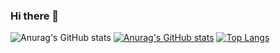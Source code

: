 ### Hi there 👋

<!--
**JunFe23/JunFe23** is a ✨ _special_ ✨ repository because its `README.md` (this file) appears on your GitHub profile.

Here are some ideas to get you started:

- 🔭 I’m currently working on ...
- 🌱 I’m currently learning ...
- 👯 I’m looking to collaborate on ...
- 🤔 I’m looking for help with ...
- 💬 Ask me about ...
- 📫 How to reach me: ...
- 😄 Pronouns: ...
- ⚡ Fun fact: ...
-->

![Anurag's GitHub stats](https://github-readme-stats.vercel.app/api?username=JunFe23&show_icons=true&theme=dracula)
[![Anurag's GitHub stats](https://github-readme-stats.vercel.app/api?username=JunFe23)](https://github.com/anuraghazra/github-readme-stats)
[![Top Langs](https://github-readme-stats.vercel.app/api/top-langs/?username=JunFe23)](https://github.com/anuraghazra/github-readme-stats)
